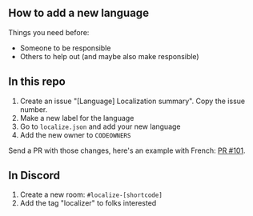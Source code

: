 ## How to add a new language

Things you need before:

 - Someone to be responsible
 - Others to help out (and maybe also make responsible)

## **In this repo**

1. Create an issue "[Language] Localization summary". Copy the issue number.
1. Make a new label for the language
1. Go to `localize.json` and add your new language
1. Add the new owner to `CODEOWNERS`

Send a PR with those changes, here's an example with French: [PR #101](https://github.com/microsoft/TypeScript-Website-Localizations/pull/101).

## **In Discord**

1. Create a new room: `#localize-[shortcode]`
1. Add the tag "localizer" to folks interested
